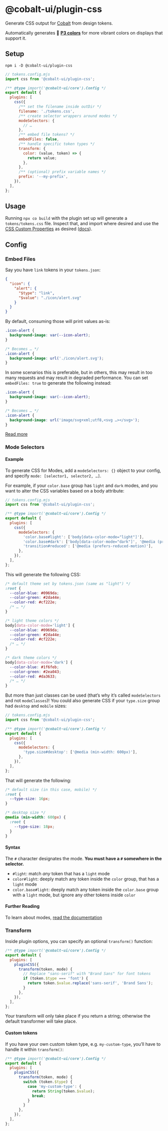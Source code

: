 # @cobalt-ui/plugin-css

Generate CSS output for [Cobalt](https://cobalt-ui.pages.dev) from design tokens.

Automatically generates 🌈 [**P3 colors**](https://developer.mozilla.org/en-US/docs/Web/CSS/@media/color-gamut) for more vibrant colors on displays that support it.

## Setup

```
npm i -D @cobalt-ui/plugin-css
```

```js
// tokens.config.mjs
import css from '@cobalt-ui/plugin-css';

/** @type import('@cobalt-ui/core').Config */
export default {
  plugins: [
    css({
      /** set the filename inside outDir */
      filename: './tokens.css',
      /** create selector wrappers around modes */
      modeSelectors: {
        // …
      },
      /** embed file tokens? */
      embedFiles: false,
      /** handle specific token types */
      transform: {
        color: (value, token) => {
          return value;
        },
      },
      /** (optional) prefix variable names */
      prefix: '--my-prefix',
    }),
  ],
};
```

## Usage

Running `npx co build` with the plugin set up will generate a `tokens/tokens.css` file. Inspect that, and import where desired and use the [CSS Custom Properties](https://developer.mozilla.org/en-US/docs/Web/CSS/Using_CSS_custom_properties) as desired ([docs](https://developer.mozilla.org/en-US/docs/Web/CSS/Using_CSS_custom_properties)).

## Config

### Embed Files

Say you have `link` tokens in your `tokens.json`:

```json
{
  "icon": {
    "alert": {
      "$type": "link",
      "$value": "./icon/alert.svg"
    }
  }
}
```

By default, consuming those will print values as-is:

```css
.icon-alert {
  background-image: var(--icon-alert);
}

/* Becomes … */
.icon-alert {
  background-image: url('./icon/alert.svg');
}
```

In some scenarios this is preferable, but in others, this may result in too many requests and may result in degraded performance. You can set `embedFiles: true` to generate the following instead:

```css
.icon-alert {
  background-image: var(--icon-alert);
}

/* Becomes … */
.icon-alert {
  background-image: url('image/svg+xml;utf8,<svg …></svg>');
}
```

[Read more](https://css-tricks.com/data-uris/)

### Mode Selectors

#### Example

To generate CSS for Modes, add a `modeSelectors: {}` object to your config, and specify `mode: [selector1, selector2, …]`.

For example, if your `color.base` group has `light` and `dark` modes, and you want to alter the CSS variables based on a body attribute:

```js
// tokens.config.mjs
import css from '@cobalt-ui/plugin-css';

/** @type import('@cobalt-ui/core').Config */
export default {
  plugins: [
    css({
      modeSelectors: {
        'color.base#light': ['body[data-color-mode="light"]'],
        'color.base#dark': ['body[data-color-mode="dark"]', '@media (prefers-color-scheme:dark)'],
        'transition#reduced': ['@media (prefers-reduced-motion)'],
      },
    }),
  ],
};
```

This will generate the following CSS:

```css
/* default theme set by tokens.json (same as "light") */
:root {
  --color-blue: #0969da;
  --color-green: #2da44e;
  --color-red: #cf222e;
  /* … */
}

/* light theme colors */
body[data-color-mode='light'] {
  --color-blue: #0969da;
  --color-green: #2da44e;
  --color-red: #cf222e;
  /* … */
}

/* dark theme colors */
body[data-color-mode='dark'] {
  --color-blue: #1f6feb;
  --color-green: #2ea043;
  --color-red: #da3633;
  /* … */
}
```

But more than just classes can be used (that’s why it’s called `modeSelectors` and not `modeClasses`)! You could also generate CSS if your `type.size` group had `desktop` and `mobile` sizes:

```js
// tokens.config.mjs
import css from '@cobalt-ui/plugin-css';

/** @type import('@cobalt-ui/core').Config */
export default {
  plugins: [
    css({
      modeSelectors: {
        'type.size#desktop': ['@media (min-width: 600px)'],
      },
    }),
  ],
};
```

That will generate the following:

```css
/* default size (in this case, mobile) */
:root {
  --type-size: 16px;
}

/* desktop size */
@media (min-width: 600px) {
  :root {
    --type-size: 18px;
  }
}
```

#### Syntax

The `#` character designates the mode. **You must have a `#` somewhere in the selector.**

- `#light`: match _any_ token that has a `light` mode
- `color#light`: deeply match any token inside the `color` group, that has a `light` mode
- `color.base#light`: deeply match any token inside the `color.base` group with a `light` mode, but ignore any other tokens inside `color`

#### Further Reading

To learn about modes, [read the documentation](https://cobalt-ui.pages.dev/docs/guides/modes/)

### Transform

Inside plugin options, you can specify an optional `transform()` function:

```js
/** @type import('@cobalt-ui/core').Config */
export default {
  plugins: [
    pluginCSS({
      transform(token, mode) {
        // Replace "sans-serif" with "Brand Sans" for font tokens
        if (token.$type === 'font') {
          return token.$value.replace('sans-serif', 'Brand Sans');
        }
      },
    }),
  ],
};
```

Your transform will only take place if you return a string; otherwise the default transformer will take place.

#### Custom tokens

If you have your own custom token type, e.g. `my-custom-type`, you’ll have to handle it within `transform()`:

```js
/** @type import('@cobalt-ui/core').Config */
export default {
  plugins: [
    pluginCSS({
      transform(token, mode) {
        switch (token.$type) {
          case 'my-custom-type': {
            return String(token.$value);
            break;
          }
        }
      },
    }),
  ],
};
```
